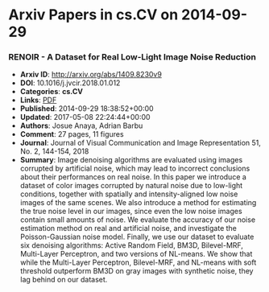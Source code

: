 # Arxiv Papers in cs.CV on 2014-09-29
### RENOIR - A Dataset for Real Low-Light Image Noise Reduction
- **Arxiv ID**: http://arxiv.org/abs/1409.8230v9
- **DOI**: 10.1016/j.jvcir.2018.01.012
- **Categories**: **cs.CV**
- **Links**: [PDF](http://arxiv.org/pdf/1409.8230v9)
- **Published**: 2014-09-29 18:38:52+00:00
- **Updated**: 2017-05-08 22:24:44+00:00
- **Authors**: Josue Anaya, Adrian Barbu
- **Comment**: 27 pages, 11 figures
- **Journal**: Journal of Visual Communication and Image Representation 51, No.
  2, 144-154, 2018
- **Summary**: Image denoising algorithms are evaluated using images corrupted by artificial noise, which may lead to incorrect conclusions about their performances on real noise. In this paper we introduce a dataset of color images corrupted by natural noise due to low-light conditions, together with spatially and intensity-aligned low noise images of the same scenes. We also introduce a method for estimating the true noise level in our images, since even the low noise images contain small amounts of noise. We evaluate the accuracy of our noise estimation method on real and artificial noise, and investigate the Poisson-Gaussian noise model. Finally, we use our dataset to evaluate six denoising algorithms: Active Random Field, BM3D, Bilevel-MRF, Multi-Layer Perceptron, and two versions of NL-means. We show that while the Multi-Layer Perceptron, Bilevel-MRF, and NL-means with soft threshold outperform BM3D on gray images with synthetic noise, they lag behind on our dataset.



